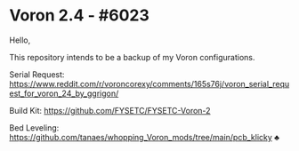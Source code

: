 # Voron 2.4 - #6023

Hello,

This repository intends to be a backup of my Voron configurations.

Serial Request: https://www.reddit.com/r/voroncorexy/comments/165s76j/voron_serial_request_for_voron_24_by_ggrigon/

Build Kit:  https://github.com/FYSETC/FYSETC-Voron-2

Bed Leveling: https://github.com/tanaes/whopping_Voron_mods/tree/main/pcb_klicky
♣